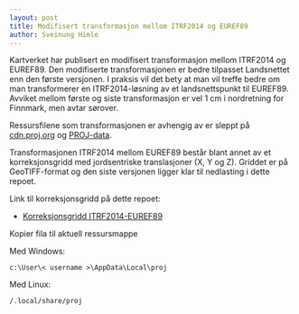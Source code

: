 ```yaml
---
layout: post
title: Modifisert transformasjon mellom ITRF2014 og EUREF89
author: Sveinung Himle
---
```


<script type="text/javascript" async
  src="https://cdn.mathjax.org/mathjax/latest/MathJax.js?config=TeX-MML-AM_CHTML">
</script>

Kartverket har publisert en modifisert transformasjon mellom ITRF2014 og EUREF89. Den modifiserte transformasjonen er bedre tilpasset Landsnettet enn den første versjonen.
I praksis vil det bety at man vil treffe bedre om man transformerer en ITRF2014-løsning av et landsnettspunkt til EUREF89. Avviket mellom første og siste transformasjon er vel 1 cm i nordretning for Finnmark, 
men avtar sørover.

Ressursfilene som transformasjonen er avhengig av er sleppt på [cdn.proj.org](https://cdn.proj.org) og [PROJ-data](https://github.com/OSGeo/PROJ-data).

Transformasjonen ITRF2014 mellom EUREF89 består blant annet av et korreksjonsgridd med jordsentriske translasjoner (X, Y og Z). Griddet er på GeoTIFF-format og den siste versjonen ligger klar til
nedlasting i dette repoet.


Link til korreksjonsgridd på dette repoet:

* [Korreksjonsgridd ITRF2014-EUREF89](https://github.com/kartverket/transformasjoner/tree/master/src/projresources/public/no_kv_NKGETRF14_EPSG7922_2000.tif)


Kopier fila til aktuell ressursmappe		

Med Windows:

```
c:\User\< username >\AppData\Local\proj
```

Med Linux:

```
/.local/share/proj
```
